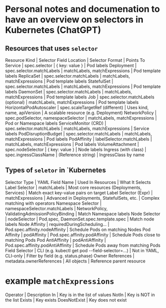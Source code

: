 # Personal notes and documenation to have an overview on selectors in Kubernetes (ChatGPT)

## Resources that uses `selector`
Resource Kind 		| Selector Field Location 		| Selector Format 		| Points To
Service 		| spec.selector 			| { key: value } 		| Pod labels
Deployment 		| spec.selector.matchLabels 		| matchLabels, matchExpressions | Pod template labels
ReplicaSet 		| spec.selector.matchLabels 		| matchLabels, matchExpressions | Pod template labels
StatefulSet 		| spec.selector.matchLabels 		| matchLabels, matchExpressions | Pod template labels
DaemonSet 		| spec.selector.matchLabels 		| matchLabels, matchExpressions | Pod template labels
Job 			| spec.selector.matchLabels (optional) 	| matchLabels, matchExpressions | Pod template labels
HorizontalPodAutoscaler | spec.scaleTargetRef (different) 	| Uses kind, name, apiVersion 	| A scalable resource (e.g. Deployment)
NetworkPolicy 		| spec.podSelector, namespaceSelector 	| matchLabels, matchExpressions | Pod or Namespace labels
ServiceMonitor (CRD) 	| spec.selector.matchLabels 		| matchLabels, matchExpressions | Service labels
PodDisruptionBudget 	| spec.selector.matchLabels 		| matchLabels, matchExpressions | Pod labels
PodAffinity 		| labelSelector.matchLabels 		| matchLabels, matchExpressions | Pod labels
VolumeAttachment 	| spec.nodeSelector 			| { key: value } 		| Node labels
Ingress (with class) 	| spec.ingressClassName 		| (Reference string) 		| IngressClass by name


## Types of `seletor` in `Kubernetes
Selector Type 		| YAML Field Name 		| Used In Resources 					| What It Selects
Label Selector 		| matchLabels 			| Most core resources (Deployments, Services) 		| Match exact key-value pairs on target
Label Selector (Expr) 	| matchExpressions 		| Advanced in Deployments, StatefulSets, etc. 		| Complex matching with operators
Namespace Selector 	| namespaceSelector.matchLabels | NetworkPolicy, ValidatingAdmissionPolicyBinding 	| Match Namespace labels
Node Selector 		| nodeSelector 			| Pod.spec, DaemonSet.spec.template.spec 		| Match node labels
Node Affinity 		| requiredDuringScheduling... 	| Pod.spec.affinity.nodeAffinity 			| Schedule Pods on matching Nodes
Pod Affinity 		| podAffinity 			| Pod.spec.affinity.podAffinity 			| Schedule Pods close to matching Pods
Pod AntiAffinity 	| podAntiAffinity 		| Pod.spec.affinity.podAntiAffinity 			| Schedule Pods away from matching Pods
Field Selector 		| CLI (e.g. kubectl get pod --field-selector=...) 	| Not in YAML, CLI-only 	| Filter by field (e.g. status.phase)
Owner References 	| metadata.ownerReferences 	| All objects 						| Reference parent resource

# example `matchExpressions`
Operator 	| Description
In 		| Key is in the list of values
NotIn 		| Key is NOT in the list
Exists 		| Key exists
DoesNotExist 	| Key does not exist
